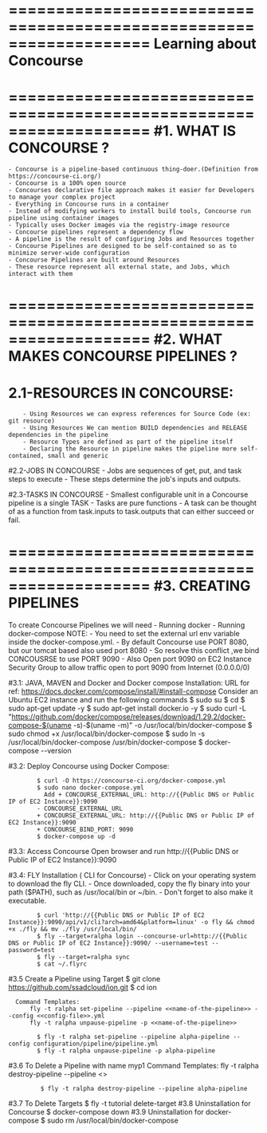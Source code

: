 ===================================================================
Learning about Concourse
===================================================================

===================================================================
#1. WHAT IS CONCOURSE ?
===================================================================
    - Concourse is a pipeline-based continuous thing-doer.(Definition from https://concourse-ci.org/)
    - Concourse is a 100% open source
    - Concourses declarative file approach makes it easier for Developers to manage your complex project
    - Everything in Concourse runs in a container
    - Instead of modifying workers to install build tools, Concourse run pipeline using container images
    - Typically uses Docker images via the registry-image resource
    - Concourse pipelines represent a dependency flow
    - A pipeline is the result of configuring Jobs and Resources together
    - Concourse Pipelines are designed to be self-contained so as to minimize server-wide configuration
    - Concourse Pipelines are built around Resources
    - These resource represent all external state, and Jobs, which interact with them

===================================================================
#2. WHAT MAKES CONCOURSE PIPELINES ?
===================================================================
# 2.1-RESOURCES IN CONCOURSE:
        - Using Resources we can express references for Source Code (ex: git resource)
        - Using Resources We can mention BUILD dependencies and RELEASE dependencies in the pipeline
        - Resource Types are defined as part of the pipeline itself
        - Declaring the Resource in pipeline makes the pipeline more self-contained, small and generic

#2.2-JOBS IN CONCOURSE
        - Jobs are sequences of get, put, and task steps to execute
        - These steps determine the job's inputs and outputs.

#2.3-TASKS IN CONCOURSE
        - Smallest configurable unit in a Concourse pipeline is a single TASK
        - Tasks are pure functions
        - A task can be thought of as a function from task.inputs to task.outputs that can either succeed or fail.

===================================================================
#3. CREATING PIPELINES
===================================================================
  To create Concourse Pipelines we will need
        - Running docker
        - Running docker-compose
        NOTE:
        - You need to set the external url env variable inside the docker-compose.yml.
        - By default Concourse use PORT 8080, but our tomcat based also used port 8080
        - So resolve this conflict ,we bind CONCOUSRSE to use PORT 9090
        - Also Open port 9090 on EC2 Instance Security Group to allow traffic open to port 9090 from Internet (0.0.0.0/0)

#3.1:   JAVA, MAVEN and Docker and Docker compose Installation:
URL for ref:  https://docs.docker.com/compose/install/#install-compose
Consider an Ubuntu EC2 instance and run the following commands
            $ sudo su
            $ cd
            $ sudo apt-get update -y
            $ sudo apt-get install docker.io -y
            $ sudo curl -L "https://github.com/docker/compose/releases/download/1.29.2/docker-compose-$(uname -s)-$(uname -m)" -o /usr/local/bin/docker-compose
            $ sudo chmod +x /usr/local/bin/docker-compose
            $ sudo ln -s /usr/local/bin/docker-compose /usr/bin/docker-compose
            $ docker-compose --version

#3.2:   Deploy Concourse using Docker Compose:

            $ curl -O https://concourse-ci.org/docker-compose.yml
            $ sudo nano docker-compose.yml
              Add + CONCOURSE_EXTERNAL_URL: http://{{Public DNS or Public IP of EC2 Instance}}:9090
            - CONCOURSE_EXTERNAL_URL
            + CONCOURSE_EXTERNAL_URL: http://{{Public DNS or Public IP of EC2 Instance}}:9090
            + CONCOURSE_BIND_PORT: 9090
            $ docker-compose up -d

#3.3:   Access Concourse
            Open browser and run http://{{Public DNS or Public IP of EC2 Instance}}:9090

#3.4:   FLY Installation ( CLI for Concourse)
            - Click on your operating system to download the fly CLI.
            - Once downloaded, copy the fly binary into your path ($PATH), such as /usr/local/bin or ~/bin.
            - Don't forget to also make it executable.

            $ curl 'http://{{Public DNS or Public IP of EC2 Instance}}:9090/api/v1/cli?arch=amd64&platform=linux' -o fly && chmod +x ./fly && mv ./fly /usr/local/bin/
            $ fly --target=ralpha login --concourse-url=http://{{Public DNS or Public IP of EC2 Instance}}:9090/ --username=test --password=test
            $ fly --target=ralpha sync
            $ cat ~/.flyrc

#3.5    Create a Pipeline using Target
            $ git clone https://github.com/ssadcloud/ion.git
            $ cd ion

      Command Templates:
          fly -t ralpha set-pipeline --pipeline <<name-of-the-pipeline>> --config <<config-file>>.yml
          fly -t ralpha unpause-pipeline -p <<name-of-the-pipeline>>

            $ fly -t ralpha set-pipeline --pipeline alpha-pipeline --config configuration/pipeline/pipeline.yml
            $ fly -t ralpha unpause-pipeline -p alpha-pipeline

#3.6    To Delete a Pipeline with name myp1
      Command Templates:
          fly -t ralpha destroy-pipeline --pipeline <<name-of-the-pipeline>>

             $ fly -t ralpha destroy-pipeline --pipeline alpha-pipeline
#3.7    To Delete Targets
            $ fly -t tutorial delete-target
#3.8    Uninstallation for Concourse
            $ docker-compose down
#3.9    Uninstallation for docker-compose
            $ sudo rm /usr/local/bin/docker-compose
